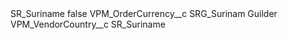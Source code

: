<?xml version="1.0" encoding="UTF-8"?>
<CustomMetadata xmlns="http://soap.sforce.com/2006/04/metadata" xmlns:xsi="http://www.w3.org/2001/XMLSchema-instance" xmlns:xsd="http://www.w3.org/2001/XMLSchema">
    <label>SR_Suriname</label>
    <protected>false</protected>
    <values>
        <field>VPM_OrderCurrency__c</field>
        <value xsi:type="xsd:string">SRG_Surinam Guilder</value>
    </values>
    <values>
        <field>VPM_VendorCountry__c</field>
        <value xsi:type="xsd:string">SR_Suriname</value>
    </values>
</CustomMetadata>
